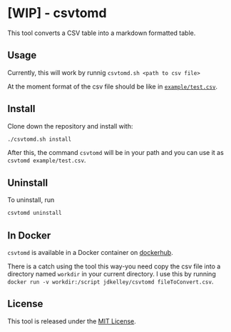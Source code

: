 # [WIP] - csvtomd

This tool converts a CSV table into a markdown formatted table.

## Usage

Currently, this will work by runnig `csvtomd.sh <path to csv file>`

At the moment format of the csv file should be like in [`example/test.csv`][test_csv].

## Install

Clone down the repository and install with:

```sh
./csvtomd.sh install
```

After this, the command `csvtomd` will be in your path and you can use it as `csvtomd example/test.csv`.

## Uninstall

To uninstall, run

```sh
csvtomd uninstall
```

## In Docker

`csvtomd` is available in a Docker container on [dockerhub][dockerhub].

There is a catch using the tool this way-you need copy the csv file into a directory named `workdir` in your current directory. I use this by running `docker run -v workdir:/script jdkelley/csvtomd fileToConvert.csv`.

## License

This tool is released under the [MIT License][license].

[test_csv]: ./example/test.csv "Example CSV Format"
[license]: ./LICENSE "MIT License"
[dockerhub]: https://hub.docker.com/r/jdkelley/csvtomd "jdkelley/csvtomd"

